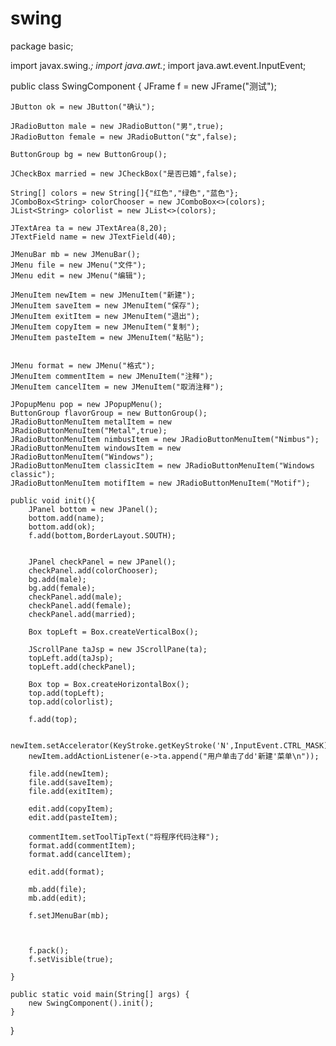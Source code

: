 # swing
package basic;

import javax.swing.*;
import java.awt.*;
import java.awt.event.InputEvent;

public class SwingComponent {
    JFrame f = new JFrame("测试");

    JButton ok = new JButton("确认");

    JRadioButton male = new JRadioButton("男",true);
    JRadioButton female = new JRadioButton("女",false);

    ButtonGroup bg = new ButtonGroup();

    JCheckBox married = new JCheckBox("是否已婚",false);

    String[] colors = new String[]{"红色","绿色","蓝色"};
    JComboBox<String> colorChooser = new JComboBox<>(colors);
    JList<String> colorlist = new JList<>(colors);

    JTextArea ta = new JTextArea(8,20);
    JTextField name = new JTextField(40);

    JMenuBar mb = new JMenuBar();
    JMenu file = new JMenu("文件");
    JMenu edit = new JMenu("编辑");

    JMenuItem newItem = new JMenuItem("新建");
    JMenuItem saveItem = new JMenuItem("保存");
    JMenuItem exitItem = new JMenuItem("退出");
    JMenuItem copyItem = new JMenuItem("复制");
    JMenuItem pasteItem = new JMenuItem("粘贴");


    JMenu format = new JMenu("格式");
    JMenuItem commentItem = new JMenuItem("注释");
    JMenuItem cancelItem = new JMenuItem("取消注释");

    JPopupMenu pop = new JPopupMenu();
    ButtonGroup flavorGroup = new ButtonGroup();
    JRadioButtonMenuItem metalItem = new JRadioButtonMenuItem("Metal",true);
    JRadioButtonMenuItem nimbusItem = new JRadioButtonMenuItem("Nimbus");
    JRadioButtonMenuItem windowsItem = new JRadioButtonMenuItem("Windows");
    JRadioButtonMenuItem classicItem = new JRadioButtonMenuItem("Windows classic");
    JRadioButtonMenuItem motifItem = new JRadioButtonMenuItem("Motif");

    public void init(){
        JPanel bottom = new JPanel();
        bottom.add(name);
        bottom.add(ok);
        f.add(bottom,BorderLayout.SOUTH);


        JPanel checkPanel = new JPanel();
        checkPanel.add(colorChooser);
        bg.add(male);
        bg.add(female);
        checkPanel.add(male);
        checkPanel.add(female);
        checkPanel.add(married);

        Box topLeft = Box.createVerticalBox();

        JScrollPane taJsp = new JScrollPane(ta);
        topLeft.add(taJsp);
        topLeft.add(checkPanel);

        Box top = Box.createHorizontalBox();
        top.add(topLeft);
        top.add(colorlist);

        f.add(top);

        newItem.setAccelerator(KeyStroke.getKeyStroke('N',InputEvent.CTRL_MASK));
        newItem.addActionListener(e->ta.append("用户单击了dd'新建'菜单\n"));

        file.add(newItem);
        file.add(saveItem);
        file.add(exitItem);

        edit.add(copyItem);
        edit.add(pasteItem);

        commentItem.setToolTipText("将程序代码注释");
        format.add(commentItem);
        format.add(cancelItem);

        edit.add(format);

        mb.add(file);
        mb.add(edit);

        f.setJMenuBar(mb);



        f.pack();
        f.setVisible(true);

    }

    public static void main(String[] args) {
        new SwingComponent().init();
    }

}
